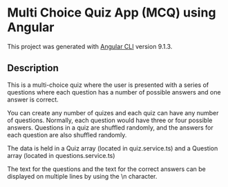 # Multi Choice Quiz App (MCQ) using Angular

This project was generated with [Angular CLI](https://github.com/angular/angular-cli) version 9.1.3.

## Description

This is a multi-choice quiz where the user is presented with a series of questions where each question has a number of possible answers and one answer is correct.

You can create any number of quizes and each quiz can have any number of questions.  Normally, each question would have three or four possible answers.  Questions in a quiz are shuffled randomly, and the answers for each question are also shuffled randomly.

The data is held in a Quiz array (located in quiz.service.ts) and a Question array (located in questions.service.ts)

The text for the questions and the text for the correct answers can be displayed on multiple lines by using the \n character.

